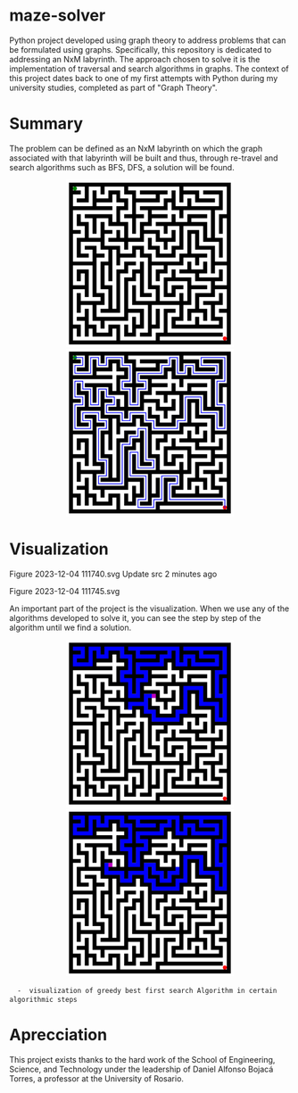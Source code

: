 # maze-solver
Python project developed using graph theory to address problems that can be formulated using graphs. Specifically, this repository is dedicated to addressing an NxM labyrinth. The approach chosen to solve it is the implementation of traversal and search algorithms in graphs. The context of this project dates back to one of my first attempts with Python during my university studies, completed as part of "Graph Theory".

# Summary 
The problem can be defined as an NxM labyrinth on which the graph associated with that labyrinth will be built and thus, through re-travel and search algorithms such as BFS, DFS, a solution will be found.


<p align="center">
  <img src="src/Figure 2023-12-04 111709.svg" alt="Texto alternativo" width="300">
  <img src="src/Figure 2023-12-04 111928.svg" alt="Texto alternativo" width="300">
</p>


# Visualization 

Figure 2023-12-04 111740.svg
Update src
2 minutes ago

Figure 2023-12-04 111745.svg

An important part of the project is the visualization. When we use any of the algorithms developed to solve it, you can see the step by step of the algorithm until we find a solution.

<p align="center">
  <img src="src/Figure 2023-12-04 111740.svg" alt="Texto alternativo" width="300">
  <img src="src/Figure 2023-12-04 111745.svg" alt="Texto alternativo" width="300">
</p>

      -  visualization of greedy best first search Algorithm in certain algorithmic steps

# Aprecciation

This project exists thanks to the hard work of the School of Engineering, Science, and Technology under the leadership of Daniel Alfonso Bojacá Torres, a professor at the University of Rosario.

